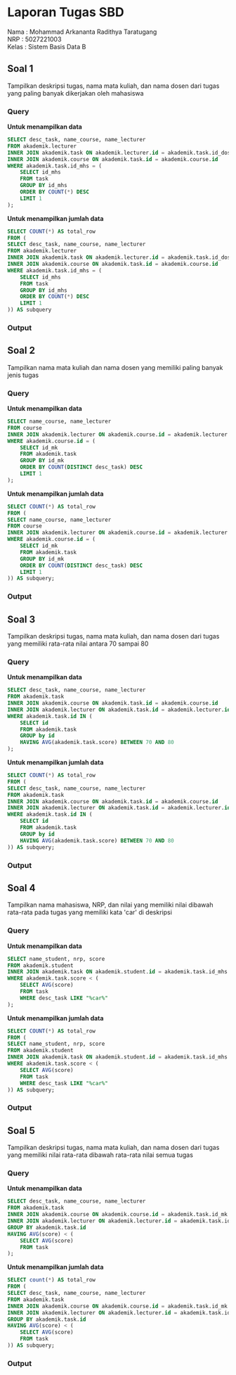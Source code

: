 # Laporan Tugas SBD

Nama : Mohammad Arkananta Radithya Taratugang <br>
NRP : 5027221003 <br>
Kelas : Sistem Basis Data B

## Soal 1

Tampilkan deskripsi tugas, nama mata kuliah, dan nama dosen dari tugas yang paling banyak dikerjakan oleh mahasiswa

### Query

**Untuk menampilkan data**

```sql
SELECT desc_task, name_course, name_lecturer
FROM akademik.lecturer
INNER JOIN akademik.task ON akademik.lecturer.id = akademik.task.id_dos
INNER JOIN akademik.course ON akademik.task.id = akademik.course.id
WHERE akademik.task.id_mhs = (
    SELECT id_mhs
    FROM task
    GROUP BY id_mhs
    ORDER BY COUNT(*) DESC
    LIMIT 1
);
```

**Untuk menampilkan jumlah data**

```sql
SELECT COUNT(*) AS total_row
FROM (
SELECT desc_task, name_course, name_lecturer
FROM akademik.lecturer
INNER JOIN akademik.task ON akademik.lecturer.id = akademik.task.id_dos
INNER JOIN akademik.course ON akademik.task.id = akademik.course.id
WHERE akademik.task.id_mhs = (
    SELECT id_mhs
    FROM task
    GROUP BY id_mhs
    ORDER BY COUNT(*) DESC
    LIMIT 1
)) AS subquery

```

### Output

## Soal 2

Tampilkan nama mata kuliah dan nama dosen yang memiliki paling banyak jenis tugas

### Query

**Untuk menampilkan data**

```sql
SELECT name_course, name_lecturer
FROM course
INNER JOIN akademik.lecturer ON akademik.course.id = akademik.lecturer.id
WHERE akademik.course.id = (
    SELECT id_mk
    FROM akademik.task
    GROUP BY id_mk
    ORDER BY COUNT(DISTINCT desc_task) DESC
    LIMIT 1
);

```

**Untuk menampilkan jumlah data**

```sql
SELECT COUNT(*) AS total_row
FROM (
SELECT name_course, name_lecturer
FROM course
INNER JOIN akademik.lecturer ON akademik.course.id = akademik.lecturer.id
WHERE akademik.course.id = (
    SELECT id_mk
    FROM akademik.task
    GROUP BY id_mk
    ORDER BY COUNT(DISTINCT desc_task) DESC
    LIMIT 1
)) AS subquery;
```

### Output


## Soal 3

Tampilkan deskripsi tugas, nama mata kuliah, dan nama dosen dari tugas yang memiliki rata-rata nilai antara 70 sampai 80

### Query

**Untuk menampilkan data**

```sql
SELECT desc_task, name_course, name_lecturer
FROM akademik.task
INNER JOIN akademik.course ON akademik.task.id = akademik.course.id
INNER JOIN akademik.lecturer ON akademik.task.id = akademik.lecturer.id
WHERE akademik.task.id IN (
    SELECT id
    FROM akademik.task
    GROUP by id
   	HAVING AVG(akademik.task.score) BETWEEN 70 AND 80
); 
```

**Untuk menampilkan jumlah data**

```sql
SELECT COUNT(*) AS total_row
FROM (
SELECT desc_task, name_course, name_lecturer
FROM akademik.task
INNER JOIN akademik.course ON akademik.task.id = akademik.course.id
INNER JOIN akademik.lecturer ON akademik.task.id = akademik.lecturer.id
WHERE akademik.task.id IN (
    SELECT id
    FROM akademik.task
    GROUP by id
   	HAVING AVG(akademik.task.score) BETWEEN 70 AND 80
)) AS subquery;
```


### Output



## Soal 4

Tampilkan nama mahasiswa, NRP, dan nilai yang memiliki nilai dibawah rata-rata pada tugas yang memiliki kata 'car' di deskripsi

### Query

**Untuk menampilkan data**

```sql
SELECT name_student, nrp, score
FROM akademik.student
INNER JOIN akademik.task ON akademik.student.id = akademik.task.id_mhs
WHERE akademik.task.score < (
    SELECT AVG(score)
    FROM task
    WHERE desc_task LIKE "%car%"
);
```

**Untuk menampilkan jumlah data**

```sql
SELECT COUNT(*) AS total_row
FROM (
SELECT name_student, nrp, score
FROM akademik.student
INNER JOIN akademik.task ON akademik.student.id = akademik.task.id_mhs
WHERE akademik.task.score < (
    SELECT AVG(score)
    FROM task
    WHERE desc_task LIKE "%car%"
)) AS subquery;
```

### Output

## Soal 5

Tampilkan deskripsi tugas, nama mata kuliah, dan nama dosen dari tugas yang memiliki nilai rata-rata dibawah rata-rata nilai semua tugas

### Query

**Untuk menampilkan data**

```sql
SELECT desc_task, name_course, name_lecturer
FROM akademik.task
INNER JOIN akademik.course ON akademik.course.id = akademik.task.id_mk
INNER JOIN akademik.lecturer ON akademik.lecturer.id = akademik.task.id_dos
GROUP BY akademik.task.id
HAVING AVG(score) < (
    SELECT AVG(score)
    FROM task
);
```

**Untuk menampilkan jumlah data**

```sql
SELECT count(*) AS total_row
FROM (
SELECT desc_task, name_course, name_lecturer
FROM akademik.task
INNER JOIN akademik.course ON akademik.course.id = akademik.task.id_mk
INNER JOIN akademik.lecturer ON akademik.lecturer.id = akademik.task.id_dos
GROUP BY akademik.task.id
HAVING AVG(score) < (
    SELECT AVG(score)
    FROM task
)) AS subquery; 
```

### Output